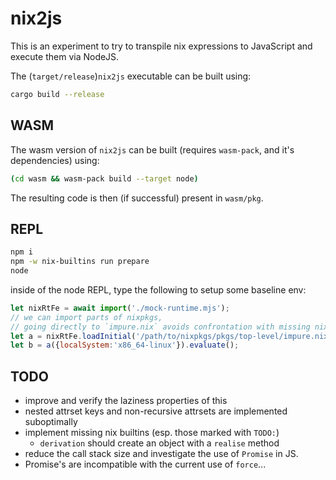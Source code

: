 # nix2js

This is an experiment to try to transpile nix expressions to JavaScript and
execute them via NodeJS.

The (`target/release`)`nix2js` executable can be built using:
```sh
cargo build --release
```

## WASM

The wasm version of `nix2js` can be built (requires `wasm-pack`, and it's dependencies) using:
```sh
(cd wasm && wasm-pack build --target node)
```
The resulting code is then (if successful) present in `wasm/pkg`.

## REPL

```sh
npm i
npm -w nix-builtins run prepare
node
```
inside of the node REPL, type the following to setup some baseline env:
```javascript
let nixRtFe = await import('./mock-runtime.mjs');
// we can import parts of nixpkgs,
// going directly to `impure.nix` avoids confrontation with missing nix-version stuff
let a = nixRtFe.loadInitial('/path/to/nixpkgs/pkgs/top-level/impure.nix');
let b = a({localSystem:'x86_64-linux'}).evaluate();
```

## TODO

- improve and verify the laziness properties of this
- nested attrset keys and non-recursive attrsets are implemented suboptimally
- implement missing nix builtins (esp. those marked with `TODO:`)
  - `derivation` should create an object with a `realise` method
- reduce the call stack size and investigate the use of `Promise` in JS.
- Promise's are incompatible with the current use of `force`...
